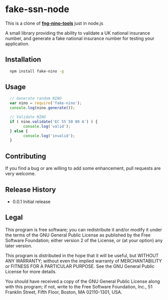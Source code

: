 # fake-ssn-node

This is a clone of [**fng-nino-tools**](https://github.com/corbanworks/fng-nino-tools) just in node.js

A small library providing the ability to validate a UK national insurance number, and generate a fake national insurance number for testing your application.

## Installation

```bash
  npm install fake-nino -g
```

## Usage

```javascript
  // Generate random NINO
  var nino = require('fake-nino');
  console.log(nino.generate());

  // Validate NINO
  if ( nino.validate('EC 55 50 80 A') ) {
        console.log('valid');
  } else {
        console.log('invalid');
  }
```

## Contributing

If you find a bug or are willing to add some enhancement, pull requests are very welcome.

## Release History

* 0.0.1 Initial release

## Legal

This program is free software; you can redistribute it and/or
modify it under the terms of the GNU General Public License
as published by the Free Software Foundation; either version 2
of the License, or (at your option) any later version.

This program is distributed in the hope that it will be useful,
but WITHOUT ANY WARRANTY; without even the implied warranty of
MERCHANTABILITY or FITNESS FOR A PARTICULAR PURPOSE.  See the
GNU General Public License for more details.

You should have received a copy of the GNU General Public License
along with this program; if not, write to the Free Software
Foundation, Inc., 51 Franklin Street, Fifth Floor, Boston, MA  02110-1301, USA.
